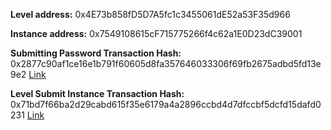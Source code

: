 **Level address:** 0x4E73b858fD5D7A5fc1c3455061dE52a53F35d966

**Instance address:** 0x7549108615cF715775266f4c62a1E0D23dC39001

**Submitting Password Transaction Hash:** 0x2877c90af1ce16e1b791f60605d8fa357646033306f69fb2675adbd5fd13e9e2 [Link](https://rinkeby.etherscan.io/tx/0x2877c90af1ce16e1b791f60605d8fa357646033306f69fb2675adbd5fd13e9e2e4e9b69ae)

**Level Submit Instance Transaction Hash:** 0x71bd7f66ba2d29cabd615f35e6179a4a2896ccbd4d7dfccbf5dcfd15dafd0231 [Link](https://rinkeby.etherscan.io/tx/0x71bd7f66ba2d29cabd615f35e6179a4a2896ccbd4d7dfccbf5dcfd15dafd0231)